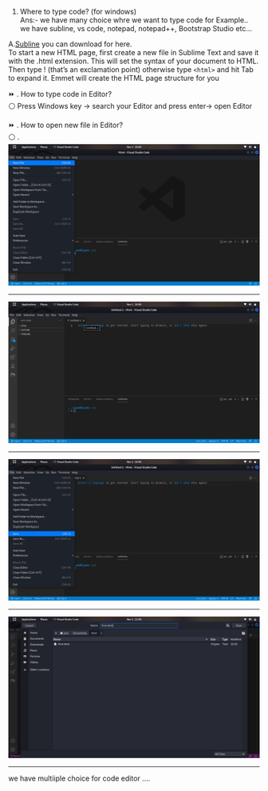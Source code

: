 1. Where to type code? (for windows)<br>
Ans:- we have many choice whre we want to type code for Example.. we have subline, vs code, notepad, notepad++, Bootstrap Studio etc... <br>


A.<a href="https://www.sublimetext.com/download">Subline</a> you can download for here.<br>
To start a new HTML page, first create a new file in Sublime Text and save it with the .html extension. This will set the syntax of your document to HTML. Then type ! (that’s an exclamation point) otherwise type ```<html>``` and hit Tab to expand it. Emmet will create the HTML page structure for you
 
⏩ . How to type code in Editor?<br>
⚪ Press Windows key -> search your Editor and press enter-> open Editor

⏩ . How to open new file in Editor?<br>
⚪ . <img src="new.png">
<br>
********************************************************************************************************************************************************************

<img src="newopen.png">

********************************************************************************************************************************************************************

<img src="saveclick.png">

********************************************************************************************************************************************************************

<img src="save.png">

********************************************************************************************************************************************************************

we have multiiple choice for code editor ....

